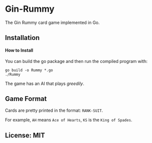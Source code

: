 # Gin-Rummy
The Gin Rummy card game implemented in Go.

## Installation

#### How to Install

You can build the go package and then run the compiled program with:

```
go build -o Rummy *.go
./Rummy
```

The game has an AI that plays *greedily*.

## Game Format

Cards are pretty printed in the format: `RANK-SUIT`.

For example, `AH` means `Ace of Hearts`, `KS` is the `King of Spades`.


## License: MIT
